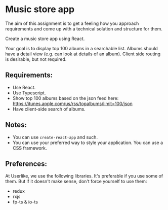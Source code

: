 # Music store app

The aim of this assignment is to get a feeling how you approach requirements and come up with a technical solution and structure for them.

Create a music store app using React.

Your goal is to display top 100 albums in a searchable list. Albums should have a detail view (e.g. can look at details of an album). Client side routing is desirable, but not required.

## Requirements:

- Use React.
- Use Typescript.
- Show top 100 albums based on the json feed here: https://itunes.apple.com/us/rss/topalbums/limit=100/json
- Have client-side search of albums.

## Notes:

- You can use `create-react-app` and such.
- You can use your preferred way to style your application. You can use a CSS framework.

## Preferences:

At Userlike, we use the following libraries. It's preferable if you use some of them. But if it doesn't make sense, don't force yourself to use them:

- redux
- rxjs
- fp-ts & io-ts
